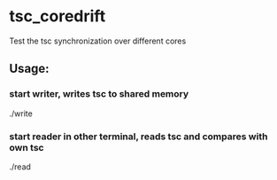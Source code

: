 # tsc_coredrift
Test the tsc synchronization over different cores

## Usage:

### start writer, writes tsc to shared memory
./write

### start reader in other terminal, reads tsc and compares with own tsc
./read
